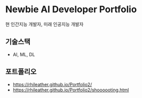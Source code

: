 # Newbie AI Developer Portfolio

현 인간지능 개발자,
미래 인공지능 개발자

## 기술스택
- AI, ML, DL

## 포트폴리오
- https://rhileather.github.io/Portfolio2/
- https://rhileather.github.io/Portfolio2/shoooooting.html
